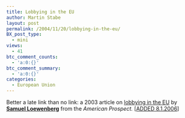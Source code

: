 ```yaml
---
title: Lobbying in the EU
author: Martin Stabe
layout: post
permalink: /2004/11/20/lobbying-in-the-eu/
BX_post_type:
  - mini
views:
  - 41
btc_comment_counts:
  - 'a:0:{}'
btc_comment_summary:
  - 'a:0:{}'
categories:
  - European Union
---
```

Better a late link than no link: a 2003 article on [lobbying in the EU][1] by **[Samuel Loewenberg][2]** from the *American Prospect.* [[ADDED 8.1.2006][3]]

 [1]: http://www.prospect.org/print/V14/7/loewenberg-s.html
 [2]: http://www.samloewenberg.com/
 [3]: http://martinstabe.com/blog/?p=1348